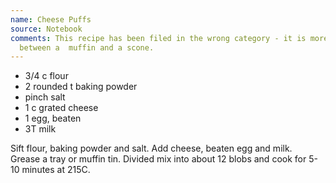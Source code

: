 ```yaml
---
name: Cheese Puffs
source: Notebook
comments: This recipe has been filed in the wrong category - it is more like a cross
  between a  muffin and a scone.
---
```


* 3/4 c flour
* 2 rounded t baking powder
* pinch salt
* 1 c grated cheese
* 1 egg, beaten
* 3T milk

Sift flour, baking powder and salt.  Add cheese, beaten egg and milk.  
Grease a tray or muffin tin.  Divided mix into about 12 blobs and cook for 5-10 minutes at 215C.

